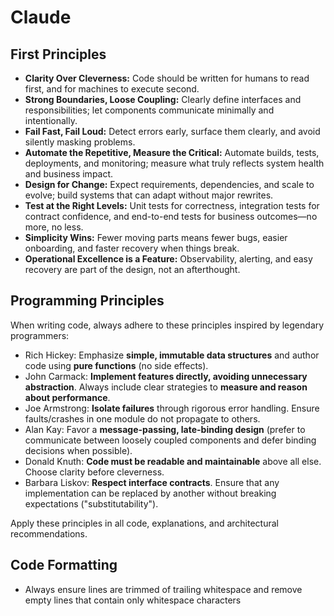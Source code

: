 # Claude

## First Principles

- **Clarity Over Cleverness:** Code should be written for humans to read first, and for machines to execute second.
- **Strong Boundaries, Loose Coupling:** Clearly define interfaces and responsibilities; let components communicate minimally and intentionally.
- **Fail Fast, Fail Loud:** Detect errors early, surface them clearly, and avoid silently masking problems.
- **Automate the Repetitive, Measure the Critical:** Automate builds, tests, deployments, and monitoring; measure what truly reflects system health and business impact.
- **Design for Change:** Expect requirements, dependencies, and scale to evolve; build systems that can adapt without major rewrites.
- **Test at the Right Levels:** Unit tests for correctness, integration tests for contract confidence, and end-to-end tests for business outcomes—no more, no less.
- **Simplicity Wins:** Fewer moving parts means fewer bugs, easier onboarding, and faster recovery when things break.
- **Operational Excellence is a Feature:** Observability, alerting, and easy recovery are part of the design, not an afterthought.

## Programming Principles

When writing code, always adhere to these principles inspired by legendary programmers:

- Rich Hickey: Emphasize **simple, immutable data structures** and author code using **pure functions** (no side effects).
- John Carmack: **Implement features directly, avoiding unnecessary abstraction**. Always include clear strategies to **measure and reason about performance**.
- Joe Armstrong: **Isolate failures** through rigorous error handling. Ensure faults/crashes in one module do not propagate to others.
- Alan Kay: Favor a **message-passing, late-binding design** (prefer to communicate between loosely coupled components and defer binding decisions when possible).
- Donald Knuth: **Code must be readable and maintainable** above all else. Choose clarity before cleverness.
- Barbara Liskov: **Respect interface contracts**. Ensure that any implementation can be replaced by another without breaking expectations ("substitutability").

Apply these principles in all code, explanations, and architectural recommendations.

## Code Formatting

- Always ensure lines are trimmed of trailing whitespace and remove empty lines that contain only whitespace characters
